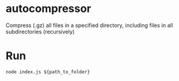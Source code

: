 # autocompressor

Compress (.gz) all files in a specified directory, including files in all subdirectories (recursively)

# Run
`node index.js ${path_to_folder}`
